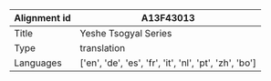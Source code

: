 |Alignment id | A13F43013
| --- | --- 
|Title | Yeshe Tsogyal Series 
|Type | translation
|Languages | ['en', 'de', 'es', 'fr', 'it', 'nl', 'pt', 'zh', 'bo']